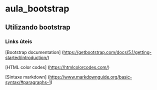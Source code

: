 # aula_bootstrap

## Utilizando bootstrap

### Links úteis

[Bootstrap documentation] (https://getbootstrap.com/docs/5.1/getting-started/introduction/)

[HTML color codes] (https://htmlcolorcodes.com/)

[Sintaxe markdown] (https://www.markdownguide.org/basic-syntax/#paragraphs-1)
